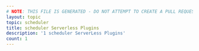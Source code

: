 ```yaml
---
# NOTE: THIS FILE IS GENERATED - DO NOT ATTEMPT TO CREATE A PULL REQUEST TO UPDATE THE DATA. 
layout: topic
topic: scheduler
title: scheduler Serverless Plugins
description: '1 scheduler ServerLess Plugins'
count: 1
---
```

